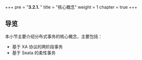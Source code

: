 +++
pre = "<b>3.2.1. </b>"
title = "核心概念"
weight = 1
chapter = true
+++

## 导览

本小节主要介绍分布式事务的核心概念，主要包括：

* 基于 XA 协议的两阶段事务
* 基于 Seata 的柔性事务
